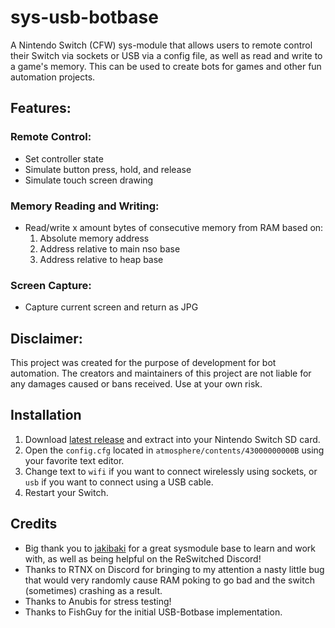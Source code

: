 # sys-usb-botbase
A Nintendo Switch (CFW) sys-module that allows users to remote control their Switch via sockets or USB via a config file, as well as read and write to a game's memory. This can be used to create bots for games and other fun automation projects.

## Features:
### Remote Control:
- Set controller state
- Simulate button press, hold, and release
- Simulate touch screen drawing

### Memory Reading and Writing:
- Read/write x amount bytes of consecutive memory from RAM based on:
    1. Absolute memory address
    2. Address relative to main nso base
    3. Address relative to heap base

### Screen Capture:
- Capture current screen and return as JPG

## Disclaimer:
This project was created for the purpose of development for bot automation. The creators and maintainers of this project are not liable for any damages caused or bans received. Use at your own risk.

## Installation
1. Download [latest release](https://github.com/Koi-3088/sys-usb-botbase/releases/latest) and extract into your Nintendo Switch SD card.
2. Open the `config.cfg` located in `atmosphere/contents/43000000000B` using your favorite text editor.
3. Change text to `wifi` if you want to connect wirelessly using sockets, or `usb` if you want to connect using a USB cable.
4. Restart your Switch.

## Credits
- Big thank you to [jakibaki](https://github.com/jakibaki/sys-netcheat) for a great sysmodule base to learn and work with, as well as being helpful on the ReSwitched Discord!
- Thanks to RTNX on Discord for bringing to my attention a nasty little bug that would very randomly cause RAM poking to go bad and the switch (sometimes) crashing as a result.
- Thanks to Anubis for stress testing!
- Thanks to FishGuy for the initial USB-Botbase implementation.
